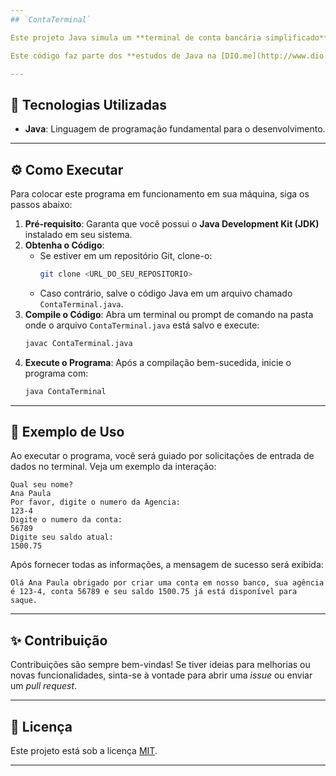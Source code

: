 ```yaml
---
## `ContaTerminal`

Este projeto Java simula um **terminal de conta bancária simplificado**. Ele interage com o usuário para coletar informações básicas como nome, agência, número da conta e saldo, e em seguida, exibe uma mensagem de confirmação com os dados fornecidos.

Este código faz parte dos **estudos de Java na [DIO.me](http://www.dio.me/)**, sendo o resultado de um desafio proposto por [Gleyson Sampaio](https://github.com/glysns) na **Trilha Java Básico** da plataforma [www.dio.me](http://www.dio.me/).

---
```


## 🚀 Tecnologias Utilizadas

* **Java**: Linguagem de programação fundamental para o desenvolvimento.

---

## ⚙️ Como Executar

Para colocar este programa em funcionamento em sua máquina, siga os passos abaixo:

1.  **Pré-requisito**: Garanta que você possui o **Java Development Kit (JDK)** instalado em seu sistema.
2.  **Obtenha o Código**:
    * Se estiver em um repositório Git, clone-o:
        ```bash
        git clone <URL_DO_SEU_REPOSITORIO>
        ```
    * Caso contrário, salve o código Java em um arquivo chamado `ContaTerminal.java`.
3.  **Compile o Código**: Abra um terminal ou prompt de comando na pasta onde o arquivo `ContaTerminal.java` está salvo e execute:
    ```bash
    javac ContaTerminal.java
    ```
4.  **Execute o Programa**: Após a compilação bem-sucedida, inicie o programa com:
    ```bash
    java ContaTerminal
    ```

---

## 📝 Exemplo de Uso

Ao executar o programa, você será guiado por solicitações de entrada de dados no terminal. Veja um exemplo da interação:

```
Qual seu nome?
Ana Paula
Por favor, digite o numero da Agencia:
123-4
Digite o numero da conta:
56789
Digite seu saldo atual:
1500.75
```

Após fornecer todas as informações, a mensagem de sucesso será exibida:

```
Olá Ana Paula obrigado por criar uma conta em nosso banco, sua agência é 123-4, conta 56789 e seu saldo 1500.75 já está disponível para saque.
```

---

## ✨ Contribuição

Contribuições são sempre bem-vindas! Se tiver ideias para melhorias ou novas funcionalidades, sinta-se à vontade para abrir uma *issue* ou enviar um *pull request*.

---

## 📄 Licença

Este projeto está sob a licença [MIT](https://opensource.org/licenses/MIT).

---